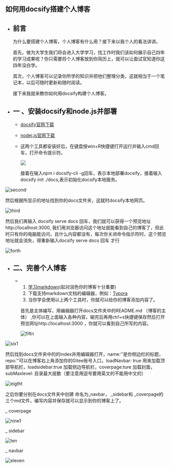 ## 如何用docsify搭建个人博客



- ## 前言

  为什么要搭建个人博客，个人博客有什么用？接下来以我个人的看法讲讲。

  首先，做为大学生我们将会进入大学学习，找工作时我们该如何展示自己四年的学习成果呢？你只需要将个人博客放到你简历上，就可以让面试官知道你这四年没白学。

  其次，个人博客可以记录你所学的知识并把他们整理分类，这就相当于一个笔记本，以后可随时更新和随时阅读。

  接下来我就来教你如何用docsify构建个人博客。



- ## 一 、安装docsify和node.js并部署

  -  [docsify官网下载](https://docsify.js.org/#/)

  - [nodej.js官网下载](https://nodejs.org/zh-cn/download/)

  - 这两个工具都安装好后，在键盘按win+R快捷键打开运行并输入cmd回车，打开命令提示符。

    ![](first.png)

    接着在输入npm i docsify-cli -g回车，表示本地部署docsify，接着输入docsify init ./docs,表示初始化docsify本地服务。

![second·](second1.png)

然后根据所显示的地址找到你的docs文件夹，这就时docsify本地网页。

![third](third.png)

然后我们再输入 docsify serve docs 回车，我们就可以获得一个预览地址http://localhost:3000, 我们用浏览器访问这个地址就能看到自己的博客了，但此时只有你的电脑能访问，且什么内容都没有，每次你关闭命令指示符时，这个预览地址就会消失，得重新输入docsify serve docs 回车 才行

![forth](forth.png)  



* ## 二、完善个人博客

  * 1. [学习markdown](https://www.runoob.com/markdown/md-tutorial.html)(起对润色你的博客十分重要)
    2. 下载支持markdown文档的编辑器，例如：[Typora](https://apps.qachwl.cn/app/11/typora?bd_vid=10053636818437736761)
    3. 当你学会使用以上两个工具时，你就可以给你的博客添加内容了。
  
    首先是主体编写，用编辑器打开docs文件夹中的README.md （博客的主体） ,你可以在上面输入各种内容，输完后再用ctrl+s快捷键保存然后打开预览网址http://localhost:3000 ，你就可以看到自己所写的内容。
  
    ![fiftn](fiftn.png)

![six1](six1.png)

然后找到docs文件夹中的的index并用编辑器打开，name:''是你侧边栏的标题，repo:''可以在博客右上角添加你的Gitee账号入口，loadNavbar: true 用来加载顶部导航栏，loadsidebar:true 加载侧边导航栏，coverpage:ture 加载封面，subMaxlevel: 目录最大层数（要注意用逗号要用英文的不能用中文的）

![eigtht](eigtht1.png)

之后你要分别在docs文件夹中创建 命名为_navbar， _sidebar和 _coverpage的三个md文件，编写内容并保存就可以显示到你的博客上了。

_ coverpage

![nine1](nine1.png)



_ sidebar

![ten](ten.png)

_ navbar

![eleven](eleven.png)



